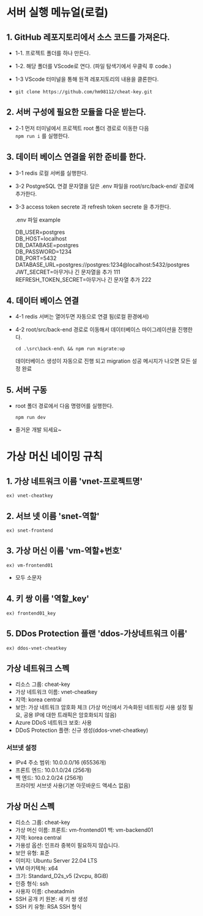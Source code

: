 # 서버 실행 메뉴얼(로컬)
## 1. GitHub 레포지토리에서 소스 코드를 가져온다.

- 1-1. 프로젝트 폴더를 하나 만든다.

- 1-2. 해당 폴더를 VScode로 연다. (파일 탐색기에서 우클릭 후 code.) 

- 1-3 VScode 터미널을 통해 원격 레포지토리의 내용을 클론한다.

- ``` git clone https://github.com/hm98112/cheat-key.git ```

## 2. 서버 구성에 필요한 모듈을 다운 받는다.

- 2-1 먼저 터미널에서 프로젝트 root 폴더 경로로 이동한 다음   
```npm run i``` 를 실행한다.

## 3. 데이터 베이스 연결을 위한 준비를 한다.

- 3-1 redis 로컬 서버를 실행한다.

- 3-2 PostgreSQL 연결 문자열을 담은 .env 파일을 root/src/back-end/ 경로에 추가한다.

- 3-3 access token secrete 과 refresh token secrete 을 추가한다.

    .env 파일 example

    DB_USER=postgres  
    DB_HOST=localhost  
    DB_DATABASE=postgres  
    DB_PASSWORD=1234  
    DB_PORT=5432  
    DATABASE_URL=postgres://postgres:1234@localhost:5432/postgres  
    JWT_SECRET=아무거나 긴 문자열을 추가 111  
    REFRESH_TOKEN_SECRET=아무거나 긴 문자열 추가 222

## 4. 데이터 베이스 연결

- 4-1 redis 서버는 열어두면 자동으로 연결 됨(로컬 환경에서)

- 4-2 root/src/back-end 경로로 이동해서 데이터베이스 마이그레이션을 진행한다.

    ``` cd .\src\back-end\ && npm run migrate:up ```

    데이터베이스 생성이 자동으로 진행 되고 migration 성공 메시지가 나오면 모든 설정 완료

## 5. 서버 구동

- root 폴더 경로에서 다음 명령어를 실행한다.

    ``` npm run dev ```  
- 즐거운 개발 되세요~



# 가상 머신 네이밍 규칙

## 1. 가상 네트워크 이름 'vnet-프로젝트명'
    ex) vnet-cheatkey

## 2. 서브 넷 이름 'snet-역할'
    ex) snet-frontend

## 3. 가상 머신 이름 'vm-역할+번호'
    ex) vm-frontend01
- 모두 소문자

## 4. 키 쌍 이름 '역할_key'
    ex) frontend01_key

## 5. DDos Protection 플랜 'ddos-가상네트워크 이름'
    ex) ddos-vnet-cheatkey


## 가상 네트워크 스펙
- 리소스 그룹: cheat-key
- 가상 네트워크 이름: vnet-cheatkey
- 지역: korea central
- 보안: 가상 네트워크 암호화 체크 (가상 머신에서 가속화된 네트워킹 사용 설정 필요, 공용 IP에 대한 트래픽은 암호화되지 않음)
- Azure DDoS 네트워크 보호: 사용
- DDoS Protection 플랜: 신규 생성(ddos-vnet-cheatkey)

### 서브넷 설정
- IPv4 주소 범위: 10.0.0.0/16 (65536개)
- 프론트 엔드: 10.0.1.0/24 (256개)
- 백 엔드: 10.0.2.0/24 (256개)  
    프라이빗 서브넷 사용(기본 아웃바운드 액세스 없음)

## 가상 머신 스펙
- 리소스 그룹: cheat-key
- 가상 머신 이름:
 프론트: vm-frontend01
 백: vm-backend01
- 지역: korea central
- 가용성 옵션: 인프라 중복이 필요하지 않습니다.
- 보안 유형: 표준
- 이미지: Ubuntu Server 22.04 LTS
- VM 아키텍쳐: x64
- 크기: Standard_D2s_v5 (2vcpu, 8GiB)
- 인증 형식: ssh
- 사용자 이름: cheatadmin
- SSH 공개 키 원본: 새 키 쌍 생성
- SSH 키 유형: RSA SSH 형식
